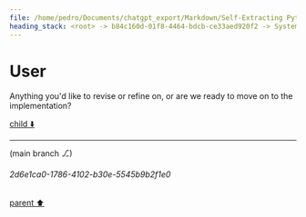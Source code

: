 ```yaml
---
file: /home/pedro/Documents/chatgpt_export/Markdown/Self-Extracting Python Script Framework.md
heading_stack: <root> -> b84c160d-01f8-4464-bdcb-ce33aed920f2 -> System -> 223bd57b-5a68-450f-8413-2c9aaa3de884 -> System -> aaa2f0a0-5c47-46c8-9517-226c34230146 -> User -> 0fec26b9-8a0c-4dfc-b842-fb7cf4697924 -> Assistant -> Problem Exploration and Design Specification -> Problem Statement -> Core Components -> Data Packing -> Data Unpacking -> Operation Interfaces -> Script Generation -> Specifications -> aaa28cbe-9139-4539-915e-cee347975b63 -> User
---
```

# User

Anything you'd like to revise or refine on, or are we ready to move on to the implementation?

[child ⬇️](#2d6e1ca0-1786-4102-b30e-5545b9b2f1e0)

---

(main branch ⎇)
###### 2d6e1ca0-1786-4102-b30e-5545b9b2f1e0
[parent ⬆️](#aaa28cbe-9139-4539-915e-cee347975b63)
